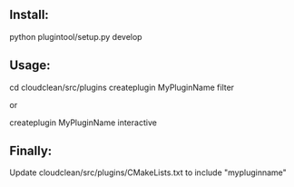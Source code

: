 Install:
--------

python plugintool/setup.py develop

Usage:
------

cd cloudclean/src/plugins
createplugin MyPluginName filter

or

createplugin MyPluginName interactive

Finally:
--------
Update cloudclean/src/plugins/CMakeLists.txt to include "mypluginname"
